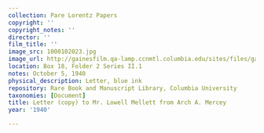 ```yaml
---
collection: Pare Lorentz Papers
copyright: ''
copyright_notes: ''
director: ''
film_title: ''
image_src: 1000102023.jpg
image_url: http://gainesfilm.qa-lamp.ccnmtl.columbia.edu/sites/files/gainesfilm/images/1000102023.jpg
location: Box 18, Folder 2 Series II.1
notes: October 5, 1940
physical_description: Letter, blue ink
repository: Rare Book and Manuscript Library, Columbia University
taxonomies: [Document]
title: Letter (copy) to Mr. Lowell Mellett from Arch A. Mercey
year: '1940'

---
```


